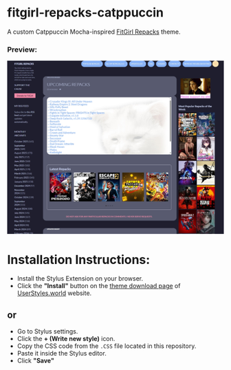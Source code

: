 # fitgirl-repacks-catppuccin

A custom Catppuccin Mocha-inspired [FitGirl Repacks](https://fitgirl-repacks.site "Go to FitGirl Repacks homepage") theme.

### **Preview:**
![Catppuccin Preview](https://github.com/shunsui18/fitgirl-repacks-catppuccin/blob/main/fitgirl-repacks-catppuccin-preview.png)

# **Installation Instructions:**
- Install the Stylus Extension on your browser.
- Click the **"Install"** button on the [theme download page](https://userstyles.world/style/24910/fitgirl-repacks-catppuccin) of [UserStyles.world](https://userstyles.world "Go to UserStyles.world hompage") website.
## **or**
- Go to Stylus settings.
- Click the **+ (Write new style)** icon.
- Copy the CSS code from the `.CSS` file located in this repository.
- Paste it inside the Stylus editor.
- Click **"Save"**
